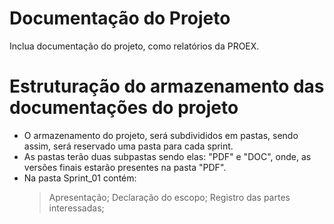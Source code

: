 # Documentação do Projeto

Inclua documentação do projeto, como relatórios da PROEX.

# Estruturação do armazenamento das documentações do projeto 

* O armazenamento do projeto, será subdivididos em pastas, sendo assim, será reservado uma pasta para cada sprint.
* As pastas terão duas subpastas sendo elas: "PDF" e "DOC", onde, as versões finais estarão presentes na pasta "PDF".
* Na pasta Sprint_01 contém: 
  > Apresentação;
  > Declaração do escopo; 
  > Registro das partes interessadas;
